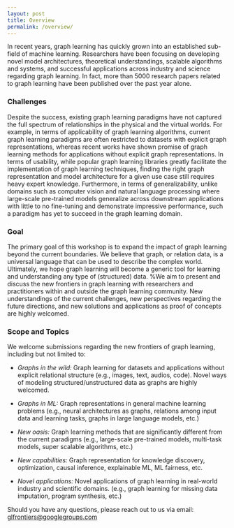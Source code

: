 ```yaml
---
layout: post
title: Overview
permalink: /overview/
---
```


<!-- **Date and time:** May 7, time 8:45am-5:00pm PDT (see [schedule](https://simdl.github.io/schedule/)) <br>
The workshop will be held **virtually** at [https://iclr.cc/virtual/2021/workshop/2141](https://iclr.cc/virtual/2021/workshop/2141). The full recorded workshop will be open to general public some time later after the ICLR conference. If you would like to participate, you need to [register the ICLR ticket](https://iclr.cc/Conferences/2021) first. -->


In recent years, graph learning has quickly grown into an established sub-field of machine learning. Researchers have been focusing on developing novel model architectures, theoretical understandings, scalable algorithms and systems, and successful applications across industry and science regarding graph learning. In fact, more than 5000 research papers related to graph learning have been published over the past year alone.

### Challenges
Despite the success, existing graph learning paradigms have not captured the full spectrum of relationships in the physical and the virtual worlds.
For example, in terms of applicability of graph learning algorithms, current graph learning paradigms are often restricted to datasets with explicit graph representations,
whereas recent works have shown promise of graph learning methods for applications without explicit graph representations.
In terms of usability, while popular graph learning libraries greatly facilitate the implementation of graph learning techniques,
finding the right graph representation and model architecture for a given use case still requires heavy expert knowledge.
Furthermore, in terms of generalizability, unlike domains such as computer vision and natural language processing where large-scale pre-trained models generalize across downstream applications with little to no fine-tuning and demonstrate impressive performance, such a paradigm has yet to succeed in the graph learning domain.

### Goal
The primary goal of this workshop is to expand the impact of graph learning beyond the current boundaries. 
We believe that graph, or relation data, is a universal language that can be used to describe the complex world.
Ultimately, we hope graph learning will become a generic tool for learning and understanding any type of (structured) data. 
%We aim to present and discuss the new frontiers in graph learning with researchers and practitioners within and outside the graph learning community. 
New understandings of the current challenges, new perspectives regarding the future directions, and new solutions and applications as proof of concepts are highly welcomed.


### Scope and Topics
We welcome submissions regarding the new frontiers of graph learning, including but not limited to:
- *Graphs in the wild:* Graph learning for datasets and applications without explicit relational structure (e.g., images, text, audios, code). Novel ways of modeling structured/unstructured data as graphs are highly welcomed.

- *Graphs in ML:* Graph representations in general machine learning problems (e.g., neural architectures as graphs, relations among input data and learning tasks, graphs in large language models, etc.)

- *New oasis:* Graph learning methods that are significantly different from the current paradigms (e.g., large-scale pre-trained models, multi-task models, super scalable algorithms, etc.)

- *New capabilities:* Graph representation for knowledge discovery, optimization, causal inference, explainable ML, ML fairness, etc.

- *Novel applications:* Novel applications of graph learning in real-world industry and scientific domains. (e.g., graph learning for missing data imputation, program synthesis, etc.) 


Should you have any questions, please reach out to us via email:<br>
[glfrontiers@googlegroups.com
](mailto:glfrontiers@googlegroups.com)



<!-- 
### References
[1] P. Battaglia et al. Interaction networks for learning about objects, relations and physics. NeurIPS 2016. <br>
[2] K. T. Schütt et al. Schnet: A continuous-filter convolutional neural network for modeling quantum interactions. NeurIPS 2017.<br>
[3] A. Sanchez et al. Graph networks as learnable physics engines for inference and control. PMLR 2018.<br>
[4] A. Sanchez et al. Learning to simulate complex physics with graph networks. ICML 2020.<br>
[5] A Sneak Peek at 19 Science Simulations for the Summit Supercomputer in 2019 (from the Oak Ridge National Laboratory). <br>
[6] S. He et al. Learning to predict the cosmological structure formation. Proceedings of the National Academy of Sciences 2019.<br>
[7] V. Bapst et al. Unveiling the predictive power of static structure in glassy systems. Nature Physics 2020.<br>
[8] Z. Long et al. PDE-Net 2.0: Learning PDEs from data with a numeric-symbolic hybrid deep network. Journal of Computational Physics 2019.<br>
[9] R. Wang et al. Towards physics-informed deep learning for turbulent flow prediction. KDD 2020.<br>
[10] A. Mohan et al. Embedding hard physical constraints in convolutional neural networks for 3D turbulence. ICLR 2020 Workshop.<br>
[11] Y. Li et al. Learning compositional koopman operators for model-based control. ICLR 2020.<br>
[12] Peurifoy, John, et al. "Nanophotonic particle simulation and inverse design using artificial neural networks." Science advances 4.6 (2018): eaar4206. -->

